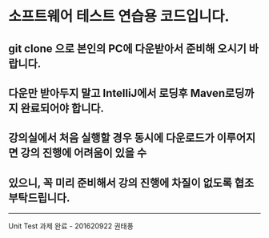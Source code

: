# 소프트웨어 테스트 연습용 코드입니다.

## git clone 으로 본인의 PC에 다운받아서 준비해 오시기 바랍니다.
## 다운만 받아두지 말고 IntelliJ에서 로딩후 Maven로딩까지 완료되어야 합니다.
## 강의실에서 처음 실행할 경우 동시에 다운로드가 이루어지면 강의 진행에 어려움이 있을 수
## 있으니, 꼭 미리 준비해서 강의 진행에 차질이 없도록 협조 부탁드립니다.

---------------------------------------------------------------------------------------------
Unit Test 과제 완료 - 201620922 권태풍
